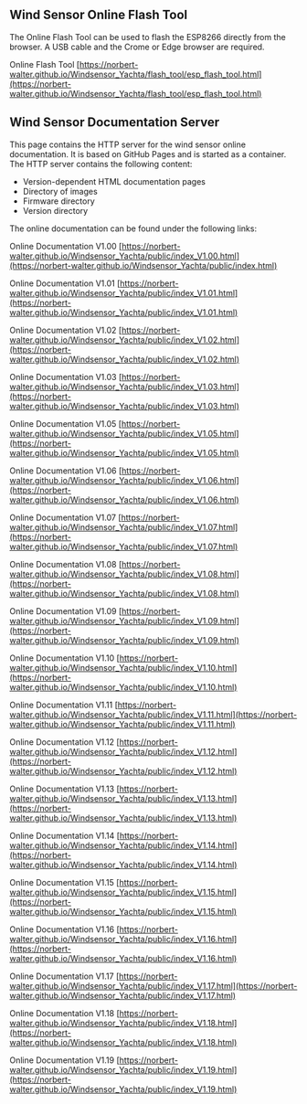 ## Wind Sensor Online Flash Tool

The Online Flash Tool can be used to flash the ESP8266 directly from the browser. A USB cable and the Crome or Edge browser are required.

Online Flash Tool [https://norbert-walter.github.io/Windsensor_Yachta/flash_tool/esp_flash_tool.html](https://norbert-walter.github.io/Windsensor_Yachta/flash_tool/esp_flash_tool.html)

## Wind Sensor Documentation Server 

This page contains the HTTP server for the wind sensor online documentation. It is based on GitHub Pages and is started as a container. The HTTP server contains the following content:

* Version-dependent HTML documentation pages
* Directory of images
* Firmware directory
* Version directory

The online documentation can be found under the following links:

Online Documentation V1.00 [https://norbert-walter.github.io/Windsensor_Yachta/public/index_V1.00.html](https://norbert-walter.github.io/Windsensor_Yachta/public/index.html)

Online Documentation V1.01 [https://norbert-walter.github.io/Windsensor_Yachta/public/index_V1.01.html](https://norbert-walter.github.io/Windsensor_Yachta/public/index_V1.01.html)

Online Documentation V1.02 [https://norbert-walter.github.io/Windsensor_Yachta/public/index_V1.02.html](https://norbert-walter.github.io/Windsensor_Yachta/public/index_V1.02.html)

Online Documentation V1.03 [https://norbert-walter.github.io/Windsensor_Yachta/public/index_V1.03.html](https://norbert-walter.github.io/Windsensor_Yachta/public/index_V1.03.html)

Online Documentation V1.05 [https://norbert-walter.github.io/Windsensor_Yachta/public/index_V1.05.html](https://norbert-walter.github.io/Windsensor_Yachta/public/index_V1.05.html)

Online Documentation V1.06 [https://norbert-walter.github.io/Windsensor_Yachta/public/index_V1.06.html](https://norbert-walter.github.io/Windsensor_Yachta/public/index_V1.06.html)

Online Documentation V1.07 [https://norbert-walter.github.io/Windsensor_Yachta/public/index_V1.07.html](https://norbert-walter.github.io/Windsensor_Yachta/public/index_V1.07.html)

Online Documentation V1.08 [https://norbert-walter.github.io/Windsensor_Yachta/public/index_V1.08.html](https://norbert-walter.github.io/Windsensor_Yachta/public/index_V1.08.html)

Online Documentation V1.09 [https://norbert-walter.github.io/Windsensor_Yachta/public/index_V1.09.html](https://norbert-walter.github.io/Windsensor_Yachta/public/index_V1.09.html)

Online Documentation V1.10 [https://norbert-walter.github.io/Windsensor_Yachta/public/index_V1.10.html](https://norbert-walter.github.io/Windsensor_Yachta/public/index_V1.10.html)

Online Documentation V1.11 [https://norbert-walter.github.io/Windsensor_Yachta/public/index_V1.11.html](https://norbert-walter.github.io/Windsensor_Yachta/public/index_V1.11.html)

Online Documentation V1.12 [https://norbert-walter.github.io/Windsensor_Yachta/public/index_V1.12.html](https://norbert-walter.github.io/Windsensor_Yachta/public/index_V1.12.html)

Online Documentation V1.13 [https://norbert-walter.github.io/Windsensor_Yachta/public/index_V1.13.html](https://norbert-walter.github.io/Windsensor_Yachta/public/index_V1.13.html)

Online Documentation V1.14 [https://norbert-walter.github.io/Windsensor_Yachta/public/index_V1.14.html](https://norbert-walter.github.io/Windsensor_Yachta/public/index_V1.14.html)

Online Documentation V1.15 [https://norbert-walter.github.io/Windsensor_Yachta/public/index_V1.15.html](https://norbert-walter.github.io/Windsensor_Yachta/public/index_V1.15.html)

Online Documentation V1.16 [https://norbert-walter.github.io/Windsensor_Yachta/public/index_V1.16.html](https://norbert-walter.github.io/Windsensor_Yachta/public/index_V1.16.html)

Online Documentation V1.17 [https://norbert-walter.github.io/Windsensor_Yachta/public/index_V1.17.html](https://norbert-walter.github.io/Windsensor_Yachta/public/index_V1.17.html)

Online Documentation V1.18 [https://norbert-walter.github.io/Windsensor_Yachta/public/index_V1.18.html](https://norbert-walter.github.io/Windsensor_Yachta/public/index_V1.18.html)

Online Documentation V1.19 [https://norbert-walter.github.io/Windsensor_Yachta/public/index_V1.19.html](https://norbert-walter.github.io/Windsensor_Yachta/public/index_V1.19.html)

